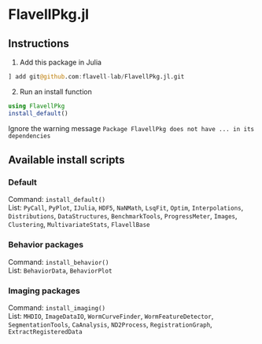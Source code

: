 # FlavellPkg.jl
## Instructions
1. Add this package in Julia  
```julia
] add git@github.com:flavell-lab/FlavellPkg.jl.git
```
2. Run an install function  
```julia
using FlavellPkg
install_default()
```
Ignore the warning message `Package FlavellPkg does not have ... in its dependencies`  

## Available install scripts
### Default
Command: `install_default()`  
List: `PyCall`, `PyPlot`, `IJulia`, `HDF5`, `NaNMath`, `LsqFit`, `Optim`, `Interpolations`, `Distributions`, `DataStructures`, `BenchmarkTools`, `ProgressMeter`, `Images`, `Clustering`, `MultivariateStats`, `FlavellBase`

### Behavior packages
Command: `install_behavior()`  
List: `BehaviorData`, `BehaviorPlot`

### Imaging packages
Command: `install_imaging()`  
List: `MHDIO`, `ImageDataIO`, `WormCurveFinder`, `WormFeatureDetector`, `SegmentationTools`, `CaAnalysis`, `ND2Process`, `RegistrationGraph`, `ExtractRegisteredData`

